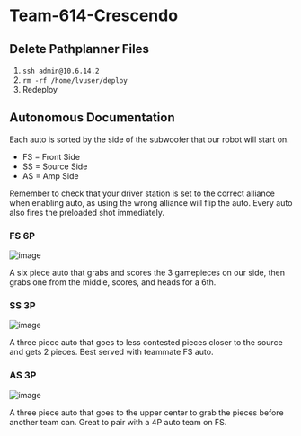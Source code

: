 ﻿# Team-614-Crescendo

## Delete Pathplanner Files
1. `ssh admin@10.6.14.2`
2. `rm -rf /home/lvuser/deploy`
3. Redeploy

## Autonomous Documentation
Each auto is sorted by the side of the subwoofer that our robot will start on.

- FS = Front Side
- SS = Source Side
- AS = Amp Side

Remember to check that your driver station is set to the correct alliance when enabling auto, as using the wrong alliance will flip the auto. Every auto also fires the preloaded shot immediately.

### FS 6P

![image](https://github.com/team614frc/Team-614-Crescendo/assets/102235153/2307949f-4eeb-4e3c-8801-052db6facbff)

A six piece auto that grabs and scores the 3 gamepieces on our side, then grabs one from the middle, scores, and heads for a 6th.

### SS 3P

![image](https://github.com/team614frc/Team-614-Crescendo/assets/102235153/e84cea51-c6bd-4040-92cc-b840eac72082)

A three piece auto that goes to less contested pieces closer to the source and gets 2 pieces. Best served with teammate FS auto.

### AS 3P

![image](https://github.com/team614frc/Team-614-Crescendo/assets/102235153/96002029-40c8-44fb-9a8a-13256398e314)

A three piece auto that goes to the upper center to grab the pieces before another team can. Great to pair with a 4P auto team on FS.

